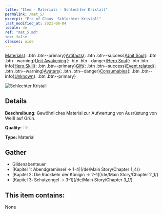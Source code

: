 ```yaml
---
title: "Item - Materials - Schlechter Kristall"
permalink: /mat_5/
excerpt: "Era of Chaos  Schlechter Kristall"
last_modified_at: 2021-08-04
locale: de
ref: "mat_5.md"
toc: false
classes: wide
---
```

 [Materials](/ItemsDE/){: .btn .btn--primary}[Artifacts](/ItemsDE/Artifacts/){: .btn .btn--success}[Unit Soul](/ItemsDE/UnitSoul/){: .btn .btn--warning}[Unit Awakening](/ItemsDE/UnitAwakening/){: .btn .btn--danger}[Hero Soul](/ItemsDE/HeroSoul/){: .btn .btn--info}[Hero Skill](/ItemsDE/HeroSkill/){: .btn .btn--primary}[Gift](/ItemsDE/Gift/){: .btn .btn--success}[Event related](/ItemsDE/Events/){: .btn .btn--warning}[Avatars](/ItemsDE/Avatars/){: .btn .btn--danger}[Consumables](/ItemsDE/Consumables/){: .btn .btn--info}[Unknown](/ItemsDE/Unknown/){: .btn .btn--primary}

 ![Schlechter Kristall](/images/t/i_cailiao_shuijing1.png)

## Details
 **Beschreibung:** Gewöhnliches Material zur Aufwertung von Ausrüstung von Weiß auf Grün.

 **Quality:** <span style="color: #C0C0C0">OK</span>

 **Type:** Material

## Gather

*    Gildenabenteuer 
*    [Kapitel 1: Abendgraminsel -> 1-4](/de/Main Story/Chapter 1_4/) 
*    [Kapitel 2: Die Rückkehr der Königin -> 2-1](/de/Main Story/Chapter 2_1/) 
*    [Kapitel 3: Schutzengel -> 3-1](/de/Main Story/Chapter 3_1/) 

## This item contains:

  None

